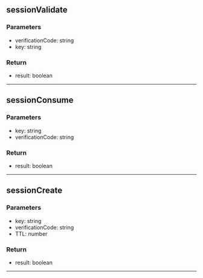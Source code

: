 ## sessionValidate
### Parameters
- verificationCode: string
- key: string

### Return
- result: boolean

--------------------------------------------
## sessionConsume
### Parameters
- key: string
- verificationCode: string

### Return
- result: boolean

--------------------------------------------
## sessionCreate
### Parameters
- key: string
- verificationCode: string
- TTL: number

### Return
- result: boolean

--------------------------------------------
